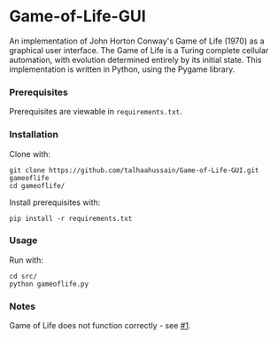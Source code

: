 # Game-of-Life-GUI
An implementation of John Horton Conway's Game of Life (1970) as a graphical user interface. The Game of Life is a Turing complete cellular automation, with evolution determined entirely by its initial state. This implementation is written in Python, using the Pygame library.

### Prerequisites

Prerequisites are viewable in `requirements.txt`.

### Installation

Clone with:
```
git clone https://github.com/talhaahussain/Game-of-Life-GUI.git gameoflife
cd gameoflife/
```

Install prerequisites with:
```
pip install -r requirements.txt
```

### Usage

Run with:
```
cd src/
python gameoflife.py
```

### Notes

Game of Life does not function correctly - see [#1](https://github.com/talhaahussain/Game-of-Life-GUI/issues/1).
